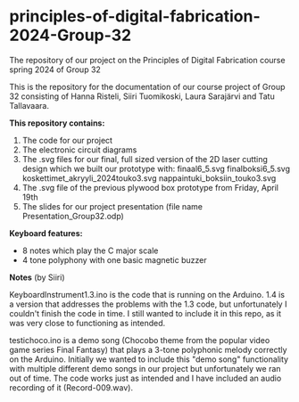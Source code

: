 # principles-of-digital-fabrication-2024-Group-32
The repository of our project on the Principles of Digital Fabrication course spring 2024 of Group 32

This is the repository for the documentation of our course project of Group 32 consisting of Hanna Risteli, Siiri Tuomikoski, Laura Sarajärvi and Tatu Tallavaara.

**This repository contains:**
1) The code for our project
2) The electronic circuit diagrams 
3) The .svg files for our final, full sized version of the 2D laser cutting design which we built our prototype with:
   finaal6_5.svg
   finalboksi6_5.svg
   koskettimet_akryyli_2024touko3.svg
   nappaintuki_boksiin_touko3.svg
5) The .svg file of the previous plywood box prototype from Friday, April 19th
6) The slides for our project presentation (file name Presentation_Group32.odp) 

**Keyboard features:**
- 8 notes which play the C major scale
- 4 tone polyphony with one basic magnetic buzzer

**Notes** (by Siiri)

KeyboardInstrument1.3.ino is the code that is running on the Arduino. 1.4 is a version that addresses the problems with the 1.3 code, but unfortunately I couldn't finish the code in time. I still wanted to include it in this repo, as it was very close to functioning as intended. 

testichoco.ino is a demo song (Chocobo theme from the popular video game series Final Fantasy) that plays a 3-tone polyphonic melody correctly on the Arduino. Initially we wanted to include this "demo song" functionality with multiple different demo songs in our project but unfortunately we ran out of time. The code works just as intended and I have included an audio recording of it (Record-009.wav).  

